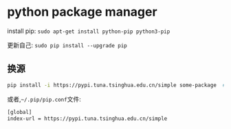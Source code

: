 # python package manager

install pip: `sudo apt-get install python-pip python3-pip`

更新自己: `sudo pip install --upgrade pip`

## 换源

```sh
pip install -i https://pypi.tuna.tsinghua.edu.cn/simple some-package  #临时
```

或者,`~/.pip/pip.conf`文件:

```sh
[global]
index-url = https://pypi.tuna.tsinghua.edu.cn/simple
```
